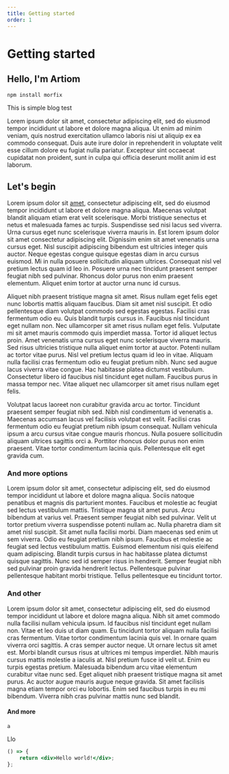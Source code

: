```yaml
---
title: Getting started
order: 1
---
```


# Getting started

## Hello, I'm Artiom

```bash
npm install morfix
```

This is simple blog test

Lorem ipsum dolor sit amet, consectetur adipiscing elit, sed do eiusmod tempor incididunt ut labore et dolore magna aliqua. Ut enim ad minim veniam, quis nostrud exercitation ullamco laboris nisi ut aliquip ex ea commodo consequat. Duis aute irure dolor in reprehenderit in voluptate velit esse cillum dolore eu fugiat nulla pariatur. Excepteur sint occaecat cupidatat non proident, sunt in culpa qui officia deserunt mollit anim id est laborum.

## Let's begin

Lorem ipsum dolor sit [amet](https://www.google.com), consectetur adipiscing elit, sed do eiusmod tempor incididunt ut labore et dolore magna aliqua. Maecenas volutpat blandit aliquam etiam erat velit scelerisque. Morbi tristique senectus et netus et malesuada fames ac turpis. Suspendisse sed nisi lacus sed viverra. Urna cursus eget nunc scelerisque viverra mauris in. Est lorem ipsum dolor sit amet consectetur adipiscing elit. Dignissim enim sit amet venenatis urna cursus eget. Nisl suscipit adipiscing bibendum est ultricies integer quis auctor. Neque egestas congue quisque egestas diam in arcu cursus euismod. Mi in nulla posuere sollicitudin aliquam ultrices. Consequat nisl vel pretium lectus quam id leo in. Posuere urna nec tincidunt praesent semper feugiat nibh sed pulvinar. Rhoncus dolor purus non enim praesent elementum. Aliquet enim tortor at auctor urna nunc id cursus.

Aliquet nibh praesent tristique magna sit amet. Risus nullam eget felis eget nunc lobortis mattis aliquam faucibus. Diam sit amet nisl suscipit. Et odio pellentesque diam volutpat commodo sed egestas egestas. Facilisi cras fermentum odio eu. Quis blandit turpis cursus in. Faucibus nisl tincidunt eget nullam non. Nec ullamcorper sit amet risus nullam eget felis. Vulputate mi sit amet mauris commodo quis imperdiet massa. Tortor id aliquet lectus proin. Amet venenatis urna cursus eget nunc scelerisque viverra mauris. Sed risus ultricies tristique nulla aliquet enim tortor at auctor. Potenti nullam ac tortor vitae purus. Nisl vel pretium lectus quam id leo in vitae. Aliquam nulla facilisi cras fermentum odio eu feugiat pretium nibh. Nunc sed augue lacus viverra vitae congue. Hac habitasse platea dictumst vestibulum. Consectetur libero id faucibus nisl tincidunt eget nullam. Faucibus purus in massa tempor nec. Vitae aliquet nec ullamcorper sit amet risus nullam eget felis.

Volutpat lacus laoreet non curabitur gravida arcu ac tortor. Tincidunt praesent semper feugiat nibh sed. Nibh nisl condimentum id venenatis a. Maecenas accumsan lacus vel facilisis volutpat est velit. Facilisi cras fermentum odio eu feugiat pretium nibh ipsum consequat. Nullam vehicula ipsum a arcu cursus vitae congue mauris rhoncus. Nulla posuere sollicitudin aliquam ultrices sagittis orci a. Porttitor rhoncus dolor purus non enim praesent. Vitae tortor condimentum lacinia quis. Pellentesque elit eget gravida cum.

### And more options

Lorem ipsum dolor sit amet, consectetur adipiscing elit, sed do eiusmod tempor incididunt ut labore et dolore magna aliqua. Sociis natoque penatibus et magnis dis parturient montes. Faucibus et molestie ac feugiat sed lectus vestibulum mattis. Tristique magna sit amet purus. Arcu bibendum at varius vel. Praesent semper feugiat nibh sed pulvinar. Velit ut tortor pretium viverra suspendisse potenti nullam ac. Nulla pharetra diam sit amet nisl suscipit. Sit amet nulla facilisi morbi. Diam maecenas sed enim ut sem viverra. Odio eu feugiat pretium nibh ipsum. Faucibus et molestie ac feugiat sed lectus vestibulum mattis. Euismod elementum nisi quis eleifend quam adipiscing. Blandit turpis cursus in hac habitasse platea dictumst quisque sagittis. Nunc sed id semper risus in hendrerit. Semper feugiat nibh sed pulvinar proin gravida hendrerit lectus. Pellentesque pulvinar pellentesque habitant morbi tristique. Tellus pellentesque eu tincidunt tortor.

### And other

Lorem ipsum dolor sit amet, consectetur adipiscing elit, sed do eiusmod tempor incididunt ut labore et dolore magna aliqua. Nibh sit amet commodo nulla facilisi nullam vehicula ipsum. Id faucibus nisl tincidunt eget nullam non. Vitae et leo duis ut diam quam. Eu tincidunt tortor aliquam nulla facilisi cras fermentum. Vitae tortor condimentum lacinia quis vel. In ornare quam viverra orci sagittis. A cras semper auctor neque. Ut ornare lectus sit amet est. Morbi blandit cursus risus at ultrices mi tempus imperdiet. Nibh mauris cursus mattis molestie a iaculis at. Nisl pretium fusce id velit ut. Enim eu turpis egestas pretium. Malesuada bibendum arcu vitae elementum curabitur vitae nunc sed. Eget aliquet nibh praesent tristique magna sit amet purus. Ac auctor augue mauris augue neque gravida. Sit amet facilisis magna etiam tempor orci eu lobortis. Enim sed faucibus turpis in eu mi bibendum. Viverra nibh cras pulvinar mattis nunc sed blandit.

#### And more

`a`

Llo

```jsx live codesandbox=https://www.google.com
() => {
    return <div>Hello world!</div>;
};
```
